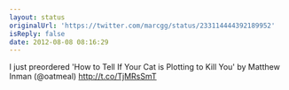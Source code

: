 ```yaml
---
layout: status
originalUrl: 'https://twitter.com/marcgg/status/233114444392189952'
isReply: false
date: 2012-08-08 08:16:29
---
```


I just preordered 'How to Tell If Your Cat is Plotting to Kill You' by Matthew Inman (@oatmeal) http://t.co/TjMRsSmT
